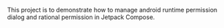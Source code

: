This project is to demonstrate how to manage android runtime permission dialog and rational permission in Jetpack Compose.
